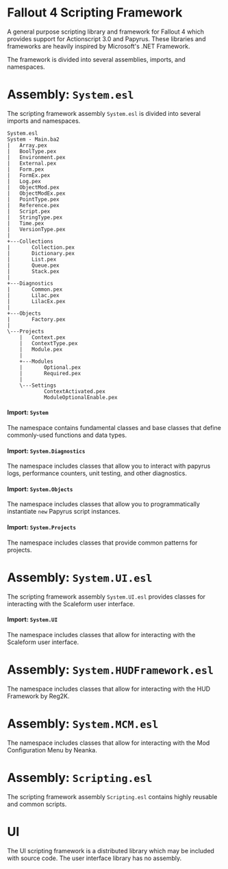 # Fallout 4 Scripting Framework
A general purpose scripting library and framework for Fallout 4 which provides support for Actionscript 3.0 and Papyrus.
These libraries and frameworks are heavily inspired by Microsoft's .NET Framework.

The framework is divided into several assemblies, imports, and namespaces.

# Assembly: `System.esl`
The scripting framework assembly `System.esl` is divided into several imports and namespaces.
```
System.esl
System - Main.ba2
|   Array.pex
|   BoolType.pex
|   Environment.pex
|   External.pex
|   Form.pex
|   FormEx.pex
|   Log.pex
|   ObjectMod.pex
|   ObjectModEx.pex
|   PointType.pex
|   Reference.pex
|   Script.pex
|   StringType.pex
|   Time.pex
|   VersionType.pex
|
+---Collections
|       Collection.pex
|       Dictionary.pex
|       List.pex
|       Queue.pex
|       Stack.pex
|
+---Diagnostics
|       Common.pex
|       Lilac.pex
|       LilacEx.pex
|
+---Objects
|       Factory.pex
|
\---Projects
    |   Context.pex
    |   ContextType.pex
    |   Module.pex
    |
    +---Modules
    |       Optional.pex
    |       Required.pex
    |
    \---Settings
            ContextActivated.pex
            ModuleOptionalEnable.pex
```

#### Import: `System`
The namespace contains fundamental classes and base classes that define commonly-used functions and data types.

#### Import: `System.Diagnostics`
The namespace includes classes that allow you to interact with papyrus logs, performance counters, unit testing, and other diagnostics.

#### Import: `System.Objects`
The namespace includes classes that allow you to programmatically instantiate `new` Papyrus script instances.

#### Import: `System.Projects`
The namespace includes classes that provide common patterns for projects.



# Assembly: `System.UI.esl`
The scripting framework assembly `System.UI.esl` provides classes for interacting with the Scaleform user interface.

#### Import: `System.UI`
The namespace includes classes that allow for interacting with the Scaleform user interface.



# Assembly: `System.HUDFramework.esl`
The namespace includes classes that allow for interacting with the HUD Framework by Reg2K.

# Assembly: `System.MCM.esl`
The namespace includes classes that allow for interacting with the Mod Configuration Menu by Neanka.

# Assembly: `Scripting.esl`
The scripting framework assembly `Scripting.esl` contains highly reusable and common scripts.

# UI
The UI scripting framework is a distributed library which may be included with source code. The user interface library has no assembly.
